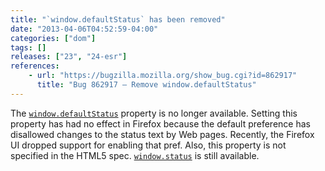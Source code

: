 ```yaml
---
title: "`window.defaultStatus` has been removed"
date: "2013-04-06T04:52:59-04:00"
categories: ["dom"]
tags: []
releases: ["23", "24-esr"]
references:
    - url: "https://bugzilla.mozilla.org/show_bug.cgi?id=862917"
      title: "Bug 862917 – Remove window.defaultStatus"
---
```

The [`window.defaultStatus`](https://developer.mozilla.org/docs/Web/API/window.defaultStatus) property is no longer available. Setting this property has had no effect in Firefox because the default preference has disallowed changes to the status text by Web pages. Recently, the Firefox UI dropped support for enabling that pref. Also, this property is not specified in the HTML5 spec. [`window.status`](https://developer.mozilla.org/docs/Web/API/window.status) is still available.
